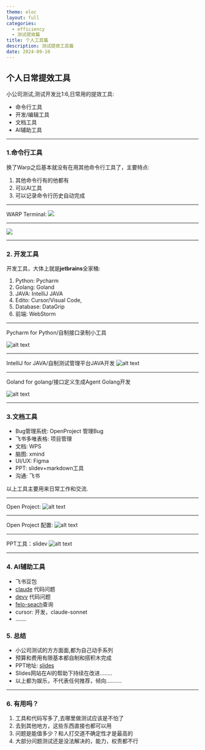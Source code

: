```yaml
---
theme: eloc
layout: full
categories:
  - efficiency
  - 测试提效篇 
title: 个人工具篇
description: 测试提效工具篇
date: 2024-09-10
---
```


## 个人日常提效工具

小公司测试,测试开发比1:6,日常用的提效工具:
- 命令行工具
- 开发/编辑工具
- 文档工具
- AI辅助工具

---

### 1.命令行工具

换了Warp之后基本就没有在用其他命令行工具了，主要特点:
1. 其他命令行有的他都有
2. 可以AI工具
3. 可以记录命令行历史自动完成

--- 

WARP Terminal:
![](/images/warp-ai.png)

--- 

![](/images/autocomplete.png)

---

### 2. 开发工具

开发工具，大体上就是**jetbrains**全家桶:
1. Python: Pycharm
2. Golang: Goland
3. JAVA: IntelliJ JAVA
4. Edito: Cursor/Visual Code, 
5. Database: DataGrip
6. 前端: WebStorm

---

Pycharm for Python/自制接口录制小工具

![alt text](/images/pycharm.png)

--- 

IntelliJ for JAVA/自制测试管理平台JAVA开发
![alt text](/images/java.png)

---

Goland for golang/接口定义生成Agent Golang开发

![alt text](/images/golang.png)

---

### 3.文档工具

- Bug管理系统: OpenProject 管理Bug
- 飞书多唯表格: 项目管理
- 文档: WPS
- 脑图: xmind
- UI/UX: Figma
- PPT: slidev+markdown工具
- 沟通: 飞书

以上工具主要用来日常工作和交流.

---

Open Project:
![alt text](/images/openproject.png)

--- 

Open Project 配置:
![alt text](/images/op-config.png)

---

PPT工具：slidev
![alt text](/images/slidev.png)

---

### 4. AI辅助工具

- 飞书豆包
- [claude](https://claude.ai/new) 代码问题
- [devv](https://devv.ai/) 代码问题
- [felo-seach](https://felo.ai/search)查询
- cursor: 开发，claude-sonnet
- .......

### 5. 总结

- 小公司测试的方方面面,都为自己动手系列
- 预算和费用有限基本都自制和搭积木完成
- PPT地址: [slides](https://fluent-slides.vercel.app/)
- Slides网站在AI的帮助下持续在改进........
- 以上都为娱乐，不代表任何推荐，倾向..........

---

### 6. 有用吗？

1. 工具和代码写多了,去哪里做测试应该是不怕了
2. 去到其他地方，这些东西直接也都可以用
3. 问题是能值多少？和人打交道不确定性才是最高的
4. 大部分问题测试还是没法解决的，能力，权责都不行


